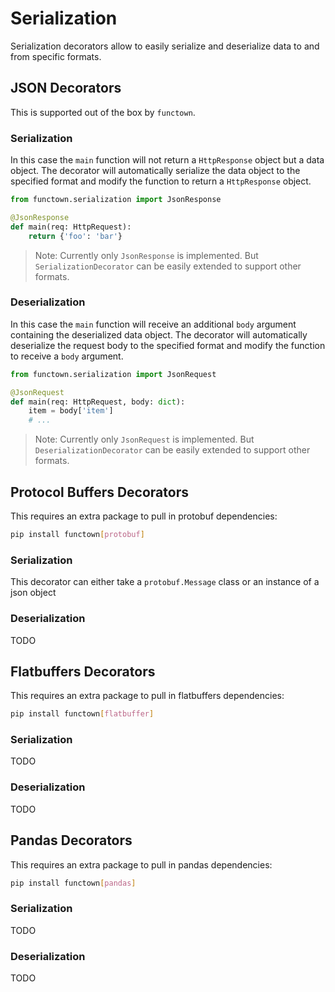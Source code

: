 # Serialization

Serialization decorators allow to easily serialize and deserialize data to and from
specific formats.

## JSON Decorators

This is supported out of the box by `functown`.

### Serialization

In this case the `main` function will not return a `HttpResponse` object but a data
object. The decorator will automatically serialize the data object to the specified
format and modify the function to return a `HttpResponse` object.

```python
from functown.serialization import JsonResponse

@JsonResponse
def main(req: HttpRequest):
    return {'foo': 'bar'}
```

> Note: Currently only `JsonResponse` is implemented. But `SerializationDecorator` can
> be easily extended to support other formats.

### Deserialization

In this case the `main` function will receive an additional `body` argument containing
the deserialized data object. The decorator will automatically deserialize the request
body to the specified format and modify the function to receive a `body` argument.

```python
from functown.serialization import JsonRequest

@JsonRequest
def main(req: HttpRequest, body: dict):
    item = body['item']
    # ...
```

> Note: Currently only `JsonRequest` is implemented. But `DeserializationDecorator` can
> be easily extended to support other formats.


## Protocol Buffers Decorators

This requires an extra package to pull in protobuf dependencies:

```bash
pip install functown[protobuf]
```

### Serialization

This decorator can either take a `protobuf.Message` class or an instance of a json
object

### Deserialization

TODO


## Flatbuffers Decorators

This requires an extra package to pull in flatbuffers dependencies:

```bash
pip install functown[flatbuffer]
```

### Serialization

TODO

### Deserialization

TODO


## Pandas Decorators

This requires an extra package to pull in pandas dependencies:

```bash
pip install functown[pandas]
```

### Serialization

TODO

### Deserialization

TODO
